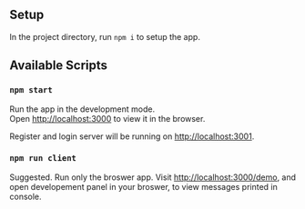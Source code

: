 ## Setup

In the project directory, run `npm i` to setup the app.

## Available Scripts

### `npm start`

Run the app in the development mode.<br>
Open [http://localhost:3000](http://localhost:3000) to view it in the browser.

Register and login server will be running on [http://localhost:3001](http://localhost:3001).

### `npm run client`

Suggested. Run only the broswer app. 
Visit [http://localhost:3000/demo](http://localhost:3000/demo), and open developement panel in your broswer, to view messages printed in console.
